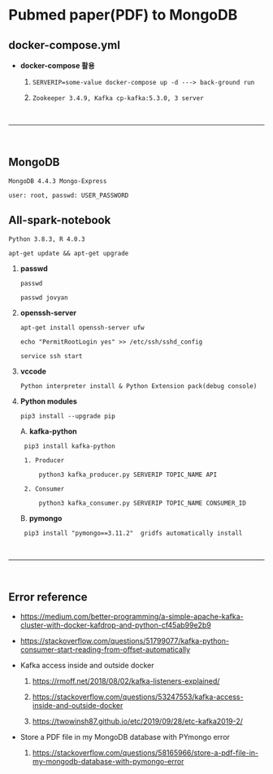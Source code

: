 # **Pubmed paper(PDF) to MongoDB**

## **docker-compose.yml**

* **docker-compose 활용**

    1. `SERVERIP=some-value docker-compose up -d ---> back-ground run`

    2. `Zookeeper 3.4.9, Kafka cp-kafka:5.3.0, 3 server`

<br>

 - - -

<br>

## **MongoDB**

    MongoDB 4.4.3 Mongo-Express

    user: root, passwd: USER_PASSWORD

## **All-spark-notebook**

    Python 3.8.3, R 4.0.3

    apt-get update && apt-get upgrade

1. **passwd**

    `passwd`

    `passwd jovyan`

2. **openssh-server**

    ``apt-get install openssh-server ufw``

    ``echo "PermitRootLogin yes" >> /etc/ssh/sshd_config``

    ``service ssh start``

3. **vccode**

    `Python interpreter install & Python Extension pack(debug console)`

3. **Python modules**

    ``pip3 install --upgrade pip``

    A. **kafka-python**

        pip3 install kafka-python

        1. Producer

            python3 kafka_producer.py SERVERIP TOPIC_NAME API

        2. Consumer

            python3 kafka_consumer.py SERVERIP TOPIC_NAME CONSUMER_ID

    B. **pymongo**

        pip3 install "pymongo==3.11.2"  gridfs automatically install

<br>

- - -

<br>

## **Error reference**

* https://medium.com/better-programming/a-simple-apache-kafka-cluster-with-docker-kafdrop-and-python-cf45ab99e2b9

 * https://stackoverflow.com/questions/51799077/kafka-python-consumer-start-reading-from-offset-automatically

* Kafka access inside and outside docker

    1. https://rmoff.net/2018/08/02/kafka-listeners-explained/

    2. https://stackoverflow.com/questions/53247553/kafka-access-inside-and-outside-docker

    3. https://twowinsh87.github.io/etc/2019/09/28/etc-kafka2019-2/

* Store a PDF file in my MongoDB database with PYmongo error

    1. https://stackoverflow.com/questions/58165966/store-a-pdf-file-in-my-mongodb-database-with-pymongo-error